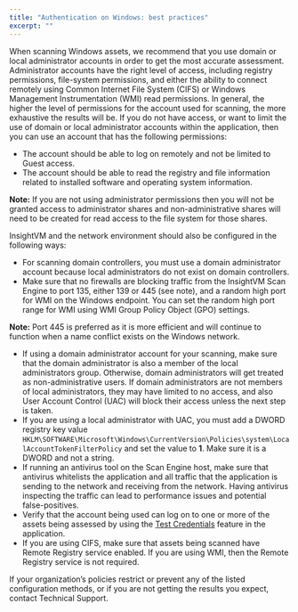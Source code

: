 ```yaml
---
title: "Authentication on Windows: best practices"
excerpt: ""
---
```

When scanning Windows assets, we recommend that you use domain or local administrator accounts in order to get the most accurate assessment. Administrator accounts have the right level of access, including registry permissions, file-system permissions, and either the ability to connect remotely using Common Internet File System (CIFS) or Windows Management Instrumentation (WMI) read permissions. In general, the higher the level of permissions for the account used for scanning, the more exhaustive the results will be. If you do not have access, or want to limit the use of domain or local administrator accounts within the application, then you can use an account that has the following permissions:

* The account should be able to log on remotely and not be limited to Guest access.
* The account should be able to read the registry and file information related to installed software and operating system information.

**Note:**  If you are not using administrator permissions then you will not be granted access to administrator shares and non-administrative shares will need to be created for read access to the file system for those shares.

InsightVM and the network environment should also be configured in the following ways:

* For scanning domain controllers, you must use a domain administrator account because local administrators do not exist on domain controllers.
* Make sure that no firewalls are blocking traffic from the InsightVM Scan Engine to port 135, either 139 or 445 (see note), and a random high port for WMI on the Windows endpoint. You can set the random high port range for WMI using WMI Group Policy Object (GPO) settings.

**Note:**  Port 445 is preferred as it is more efficient and will continue to function when a name conflict exists on the Windows network.

* If using a domain administrator account for your scanning, make sure that the domain administrator is also a member of the local administrators group. Otherwise, domain administrators will get treated as non-administrative users. If domain administrators are not members of local administrators, they may have limited to no access, and also User Account Control (UAC) will block their access unless the next step is taken.
* If you are using a local administrator with UAC, you must add a DWORD registry key value ```HKLM\SOFTWARE\Microsoft\Windows\CurrentVersion\Policies\system\LocalAccountTokenFilterPolicy``` and set the value to **1**. Make sure it is a DWORD and not a string.
* If running an antivirus tool on the Scan Engine host, make sure that antivirus whitelists the application and all traffic that the application is sending to the network and receiving from the network. Having antivirus inspecting the traffic can lead to performance issues and potential false-positives.
* Verify that the account being used can log on to one or more of the assets being assessed by using the [Test Credentials](doc:configuring-site-specific-scan-credentials#section-testing-the-credentials) feature in the application.
* If you are using CIFS, make sure that assets being scanned have Remote Registry service enabled. If you are using WMI, then the Remote Registry service is not required.

If your organization’s policies restrict or prevent any of the listed configuration methods, or if you are not getting the results you expect, contact Technical Support.